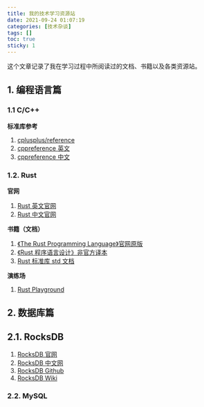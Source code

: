 ```yaml
---
title: 我的技术学习资源站
date: 2021-09-24 01:07:19
categories: [技术杂谈]
tags: []
toc: true
sticky: 1
---
```




这个文章记录了我在学习过程中所阅读过的文档、书籍以及各类资源站。



<!--more-->



## 1. 编程语言篇



### 1.1 C/C++

**标准库参考**

1. [cplusplus/reference](http://www.cplusplus.com/reference/)
2. [cppreference 英文](https://en.cppreference.com/)
3. [cppreference 中文](https://zh.cppreference.com/)



### 1.2. Rust

**官网**

1. [Rust 英文官网](https://www.rust-lang.org/)
2. [Rust 中文官网](https://www.rust-lang.org/zh-CN/)

**书籍（文档）**

1. [《The Rust Programming Language》官网原版](https://doc.rust-lang.org/book/#the-rust-programming-language)
2. [《Rust 程序语言设计》非官方译本](https://kaisery.github.io/trpl-zh-cn/)
3. [Rust 标准库 std 文档](https://doc.rust-lang.org/stable/std/)

**演练场**

1. [Rust Playground](https://play.rust-lang.org/)



## 2. 数据库篇



## 2.1. RocksDB



1. [RocksDB 官网](https://rocksdb.org/)
2. [RocksDB 中文网](https://rocksdb.org.cn/)
3. [RocksDB Github](https://github.com/facebook/rocksdb)
4. [RocksDB Wiki](https://github.com/facebook/rocksdb/wiki)



### 2.2. MySQL



